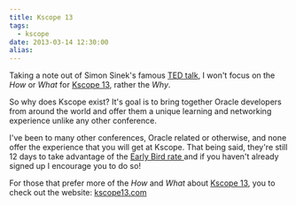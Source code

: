```yaml
---
title: Kscope 13
tags:
  - kscope
date: 2013-03-14 12:30:00
alias:
---
```


Taking a note out of Simon Sinek's famous [TED talk](http://www.ted.com/talks/simon_sinek_how_great_leaders_inspire_action.html), I won't focus on the _How_ or _What_ for [Kscope 13](http://kscope13.com/), rather the _Why_.

So why does Kscope exist? It's goal is to bring together Oracle developers from around the world and offer them a unique learning and networking experience unlike any other conference.

I've been to many other conferences, Oracle related or otherwise, and none offer the experience that you will get at Kscope. That being said, they're still 12 days to take advantage of the [Early Bird rate ](http://kscope13.com/registration)and if you haven't already signed up I encourage you to do so!

For those that prefer more of the _How_ and _What_ about [Kscope 13](http://kscope13.com/), you to check out the website: [kscope13.com](http://kscope13.com/)
